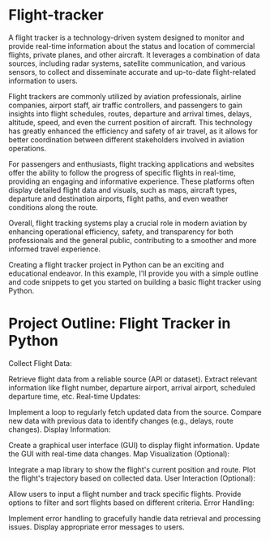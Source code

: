 # Flight-tracker
A flight tracker is a technology-driven system designed to monitor and provide real-time information about the status and location of commercial flights, private planes, and other aircraft. It leverages a combination of data sources, including radar systems, satellite communication, and various sensors, to collect and disseminate accurate and up-to-date flight-related information to users.

Flight trackers are commonly utilized by aviation professionals, airline companies, airport staff, air traffic controllers, and passengers to gain insights into flight schedules, routes, departure and arrival times, delays, altitude, speed, and even the current position of aircraft. This technology has greatly enhanced the efficiency and safety of air travel, as it allows for better coordination between different stakeholders involved in aviation operations.

For passengers and enthusiasts, flight tracking applications and websites offer the ability to follow the progress of specific flights in real-time, providing an engaging and informative experience. These platforms often display detailed flight data and visuals, such as maps, aircraft types, departure and destination airports, flight paths, and even weather conditions along the route.

Overall, flight tracking systems play a crucial role in modern aviation by enhancing operational efficiency, safety, and transparency for both professionals and the general public, contributing to a smoother and more informed travel experience.

Creating a flight tracker project in Python can be an exciting and educational endeavor. In this example, I'll provide you with a simple outline and code snippets to get you started on building a basic flight tracker using Python.

# Project Outline: Flight Tracker in Python

Collect Flight Data:

Retrieve flight data from a reliable source (API or dataset).
Extract relevant information like flight number, departure airport, arrival airport, scheduled departure time, etc.
Real-time Updates:

Implement a loop to regularly fetch updated data from the source.
Compare new data with previous data to identify changes (e.g., delays, route changes).
Display Information:

Create a graphical user interface (GUI) to display flight information.
Update the GUI with real-time data changes.
Map Visualization (Optional):

Integrate a map library to show the flight's current position and route.
Plot the flight's trajectory based on collected data.
User Interaction (Optional):

Allow users to input a flight number and track specific flights.
Provide options to filter and sort flights based on different criteria.
Error Handling:

Implement error handling to gracefully handle data retrieval and processing issues.
Display appropriate error messages to users.
